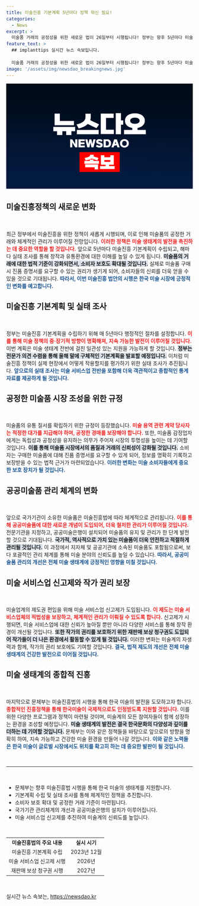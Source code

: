 ```yaml
---
title: 미술진흥 기본계획 5년마다 정책 혁신 필요!
categories:
  - News
excerpt: >
  미술품 거래의 공정성을 위한 새로운 법이 26일부터 시행됩니다! 정부는 향후 5년마다 미술진흥 기본계획을 수립하고, 소비자에게 진품 증명서를 요구할 권리를 부여합니다. 미술 생태계의 체계적 관리가 시작됩니다!
feature_text: >
  ## implanttips 실시간 뉴스 속보입니다.

  미술품 거래의 공정성을 위한 새로운 법이 26일부터 시행됩니다! 정부는 향후 5년마다 미술진흥 기본계획을 수립하고, 소비자에게 진품 증명서를 요구할 권리를 부여합니다. 미술 생태계의 체계적 관리가 시작됩니다!
image: '/assets/img/newsdao_breakingnews.jpg'
---
```


<p><img src="/assets/img/newsdao_breakingnews.jpg" alt="implanttips 속보" /></p>

<h2 data-ke-size="size26">미술진흥정책의 새로운 변화</h2>

<p data-ke-size="size16">&nbsp;</p>

<p>최근 정부에서 미술진흥을 위한 정책이 새롭게 시행되며, 이로 인해 미술품의 공정한 거래와 체계적인 관리가 이루어질 전망입니다. <b><span style="color: #ee2323;">이러한 정책은 미술 생태계의 발전을 촉진하는 데 중요한 역할을 할 것입니다.</span></b> 앞으로 5년마다 미술진흥 기본계획이 수립되고, 해마다 실태 조사를 통해 창작과 유통환경에 대한 이해를 높일 수 있게 됩니다. <b><span style="background-color: #21538527;">미술품의 거래에 대한 법적 기준이 강화되면서, 소비자 보호도 확대될 것입니다.</span></b> 실제로 미술품 구매 시 진품 증명서를 요구할 수 있는 권리가 생기게 되어, 소비자들의 신뢰를 더욱 얻을 수 있을 것으로 기대됩니다. <b><span style="color: #1a5490;">따라서, 이번 미술진흥 법안의 시행은 한국 미술 시장에 긍정적인 변화를 예고합니다.</span></b></p>

<h2 data-ke-size="size26">미술진흥 기본계획 및 실태 조사</h2>

<p data-ke-size="size16">&nbsp;</p>

<p>정부는 미술진흥 기본계획을 수립하기 위해 매 5년마다 행정적인 절차를 설정합니다. <b><span style="color: #ee2323;">이를 통해 미술 정책의 중·장기적 방향이 명확해져, 지속 가능한 발전이 이루어질 것입니다.</span></b> 이번 계획은 미술 생태계 전반에 걸친 일관성 있는 지원을 가능하게 할 것입니다. <b><span style="background-color: #21538527;">정부는 전문가 의견 수렴을 통해 올해 말에 구체적인 기본계획을 발표할 예정입니다.</span></b> 이처럼 미술진흥 정책이 실제 현장에서 어떻게 작용할지를 평가하기 위한 실태 조사가 추진됩니다. <b><span style="color: #1a5490;">앞으로의 실태 조사는 미술 서비스업 전반을 포함해 더욱 객관적이고 종합적인 통계 자료를 제공하게 될 것입니다.</span></b></p>

<h2 data-ke-size="size26">공정한 미술품 시장 조성을 위한 규정</h2>

<p data-ke-size="size16">&nbsp;</p>

<p>미술품의 유통 질서를 확립하기 위한 규정이 등장했습니다. <b><span style="color: #ee2323;">미술 용역 관련 계약 당사자는 적정한 대가를 지급해야 하며, 공정한 경매를 보장해야 합니다.</span></b> 또한, 미술품 감정업자에게는 독립성과 공정성을 유지하는 의무가 주어져 시장의 투명성을 높이는 데 기여할 것입니다. <b><span style="background-color: #21538527;">이를 통해 미술품 시장에서의 품질과 거래의 신뢰성이 강화될 것입니다.</span></b> 소비자는 구매한 미술품에 대해 진품 증명서를 요구할 수 있게 되어, 정보를 명확히 기록하고 보장받을 수 있는 법적 근거가 마련되었습니다. <b><span style="color: #1a5490;">이러한 변화는 미술 소비자들에게 중요한 보호 장치가 될 것입니다.</span></b></p>

<h2 data-ke-size="size26">공공미술품 관리 체계의 변화</h2>

<p data-ke-size="size16">&nbsp;</p>

<p>앞으로 국가기관이 소유한 미술품은 미술진흥법에 따라 체계적으로 관리됩니다. <b><span style="color: #ee2323;">이를 통해 공공미술품에 대한 새로운 개념이 도입되어, 더욱 철저한 관리가 이루어질 것입니다.</span></b> 전문기관을 지정하고, 공공미술은행이 설치되어 미술품의 유지 및 관리가 한 단계 발전할 것으로 기대됩니다. <b><span style="background-color: #21538527;">국가적, 역사적으로 가치 있는 미술품이 더욱 안전하고 적절하게 관리될 것입니다.</span></b> 이 과정에서 지자체 및 공공기관에 소속된 미술품도 포함됨으로써, 보다 포괄적인 관리 체계를 통해 미술 분야의 신뢰도를 높일 수 있습니다. <b><span style="color: #1a5490;">따라서, 공공미술품 관리의 개선은 전체 미술 생태계에 긍정적인 영향을 미칠 것입니다.</span></b></p>

<h2 data-ke-size="size26">미술 서비스업 신고제와 작가 권리 보장</h2>

<p data-ke-size="size16">&nbsp;</p>

<p>미술업계의 제도권 편입을 위해 미술 서비스업 신고제가 도입됩니다. <b><span style="color: #ee2323;">이 제도는 미술 서비스업체의 적법성을 보장하고, 체계적인 관리가 이뤄질 수 있도록 합니다.</span></b> 신고제가 시행되면, 미술 서비스업에 대한 신뢰가 높아질 뿐만 아니라 다양한 서비스를 통해 창작 환경이 개선될 것입니다. <b><span style="background-color: #21538527;">또한 작가의 권리를 보호하기 위한 재판매 보상 청구권도 도입되어 작가들이 더 나은 환경에서 활동할 수 있게 될 것입니다.</span></b> 이러한 변화는 미술계의 자생력과 함께, 작가의 권리 보호에도 기여할 것입니다. <b><span style="color: #1a5490;">결국, 법적 제도의 개선은 전체 미술 생태계의 건강한 발전으로 이어질 것입니다.</span></b></p>

<h2 data-ke-size="size26">미술 생태계의 종합적 진흥</h2>

<p data-ke-size="size16">&nbsp;</p>

<p>마지막으로 문체부는 미술진흥법의 시행을 통해 한국 미술의 발전을 도모하고자 합니다. <b><span style="color: #ee2323;">종합적인 진흥정책을 통해 한국미술이 국제적으로도 인정받도록 지원할 것입니다.</span></b> 이를 위한 다양한 프로그램과 정책이 마련될 것이며, 미술계의 모든 참여자들이 함께 성장하는 환경을 조성할 예정입니다. <b><span style="background-color: #21538527;">미술 생태계의 발전은 결국 한국문화의 다양성과 깊이를 더하는 데 기여할 것입니다.</span></b> 문체부는 이와 같은 정책들을 바탕으로 앞으로의 방향을 명확히 하여, 지속 가능하고 건강한 미술 환경을 만들어 나갈 것입니다. <b><span style="color: #1a5490;">이와 같은 노력들은 한국 미술이 글로벌 시장에서도 위치를 확고히 하는 데 중요한 발판이 될 것입니다.</span></b></p>

<p data-ke-size="size16">&nbsp;</p>

<hr>

<p data-ke-size="size16">&nbsp;</p>

<ul>
<li>문체부는 향후 미술진흥법 시행을 통해 한국 미술의 생태계를 지원합니다.</li>
<li>기본계획 수립 및 실태 조사를 통해 체계적인 정책을 추진합니다.</li>
<li>소비자 보호 확대 및 공정한 거래 기준이 마련됩니다.</li>
<li>국가기관 관리체계의 개선과 공공미술은행의 설치가 이루어집니다.</li>
<li>미술 서비스업 신고제를 추진하여 미술계의 신뢰도를 높입니다.</li>
</ul>

<p data-ke-size="size16">&nbsp;</p>

<table style="width: 100%;">
<tr>
<td style="text-align: center; height: 17px;"><b>미술진흥법의 주요 내용</b></td>
<td style="text-align: center; height: 17px;"><b>실시 시기</b></td>
</tr>
<tr>
<td style="text-align: center; height: 17px;">미술진흥 기본계획 수립</td>
<td style="text-align: center; height: 17px;">2023년 12월</td>
</tr>
<tr>
<td style="text-align: center; height: 17px;">미술 서비스업 신고제 시행</td>
<td style="text-align: center; height: 17px;">2026년</td>
</tr>
<tr>
<td style="text-align: center; height: 17px;">재판매 보상 청구권 시행</td>
<td style="text-align: center; height: 17px;">2027년</td>
</tr>
</table>

<p data-ke-size="size16">&nbsp;</p>
실시간 뉴스 속보는, <a href="https://newsdao.kr" rel="dofollow">https://newsdao.kr</a>


